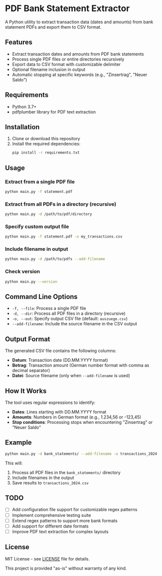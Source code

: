 # PDF Bank Statement Extractor

A Python utility to extract transaction data (dates and amounts) from bank statement PDFs and export them to CSV format.

## Features

- Extract transaction dates and amounts from PDF bank statements
- Process single PDF files or entire directories recursively
- Export data to CSV format with customizable delimiter
- Optional filename inclusion in output
- Automatic stopping at specific keywords (e.g., "Zinsertrag", "Neuer Saldo")

## Requirements

- Python 3.7+
- pdfplumber library for PDF text extraction

## Installation

1. Clone or download this repository
2. Install the required dependencies:
   ```bash
   pip install -r requirements.txt
   ```

## Usage

### Extract from a single PDF file
```bash
python main.py -f statement.pdf
```

### Extract from all PDFs in a directory (recursive)
```bash
python main.py -d /path/to/pdf/directory
```

### Specify custom output file
```bash
python main.py -f statement.pdf -o my_transactions.csv
```

### Include filename in output
```bash
python main.py -d /path/to/pdfs --add-filename
```

### Check version
```bash
python main.py --version
```

## Command Line Options

- `-f, --file`: Process a single PDF file
- `-d, --dir`: Process all PDF files in a directory (recursive)
- `-o, --out`: Specify output CSV file (default: `auszuege.csv`)
- `--add-filename`: Include the source filename in the CSV output

## Output Format

The generated CSV file contains the following columns:
- **Datum**: Transaction date (DD.MM.YYYY format)
- **Betrag**: Transaction amount (German number format with comma as decimal separator)
- **Datei**: Source filename (only when `--add-filename` is used)

## How It Works

The tool uses regular expressions to identify:
- **Dates**: Lines starting with DD.MM.YYYY format
- **Amounts**: Numbers in German format (e.g., 1.234,56 or -123,45)
- **Stop conditions**: Processing stops when encountering "Zinsertrag" or "Neuer Saldo"

## Example

```bash
python main.py -d bank_statements/ --add-filename -o transactions_2024.csv
```

This will:
1. Process all PDF files in the `bank_statements/` directory
2. Include filenames in the output
3. Save results to `transactions_2024.csv`

## TODO

- [ ] Add configuration file support for customizable regex patterns
- [ ] Implement comprehensive testing suite
- [ ] Extend regex patterns to support more bank formats
- [ ] Add support for different date formats
- [ ] Improve PDF text extraction for complex layouts

## License

MIT License - see [LICENSE](LICENSE) file for details.

This project is provided "as-is" without warranty of any kind.
